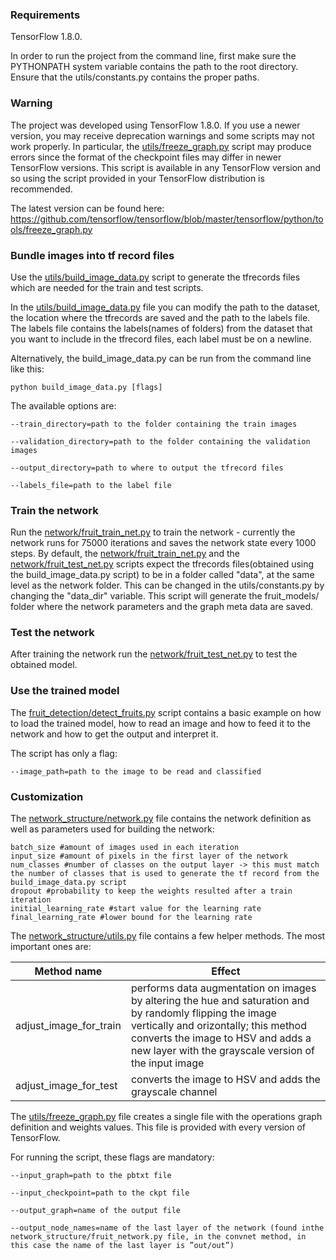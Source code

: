 ### Requirements ###

  TensorFlow 1.8.0.

  In order to run the project from the command line, first make sure the PYTHONPATH  system  variable  contains  the  path  to  the  root directory. Ensure that the utils/constants.py contains the proper paths.
  
### Warning ###

  The project was developed using TensorFlow 1.8.0. If you use a newer version, you may receive deprecation warnings and some scripts may not work properly. In particular, the [utils/freeze_graph.py](utils/freeze_graph.py) script may produce errors since the format of the checkpoint files may differ in newer TensorFlow versions. This script is available in any TensorFlow version and so using the script provided in your TensorFlow distribution is recommended.

The latest version can be found here: https://github.com/tensorflow/tensorflow/blob/master/tensorflow/python/tools/freeze_graph.py
  
### Bundle images into tf record files ###

Use the [utils/build_image_data.py](utils/build_image_data.py) script to generate the tfrecords files which are needed for the train and test scripts. 

In the [utils/build_image_data.py](utils/build_image_data.py) file you can modify the path to the dataset, the location where the tfrecords are saved and the path to the labels file. The labels file contains the labels(names of folders) from the dataset that you want to include in the tfrecord files, each label must be on a newline.

Alternatively, the build_image_data.py can be run from the command line like this:

    python build_image_data.py [flags]

The available options are:

    --train_directory=path to the folder containing the train images 

    --validation_directory=path to the folder containing the validation images 

    --output_directory=path to where to output the tfrecord files 

    --labels_file=path to the label file

### Train the network ###

Run the [network/fruit_train_net.py](network/fruit_train_net.py) to train the network - currently the network runs for 75000 iterations and saves the 
network state every 1000 steps. 
By default, the [network/fruit_train_net.py](network/fruit_train_net.py) and the [network/fruit_test_net.py](network/fruit_test_net.py) scripts expect the tfrecords files(obtained using the build_image_data.py script) to be in a folder called "data", at the same level as the network folder. This can be changed in the utils/constants.py by changing the "data_dir" variable.
This script will generate the fruit_models/ folder where the network parameters and the graph meta data 
are saved.

### Test the network ###

After training the network run the [network/fruit_test_net.py](network/fruit_test_net.py) to test the obtained model.

### Use the trained model ###

The [fruit_detection/detect_fruits.py](fruit_detection/detect_fruits.py) script contains a basic example on how to load the trained model, how to read an image and how to feed it to the network and how to get the output and interpret it.

The script has only a flag:

    --image_path=path to the image to be read and classified

### Customization ###

The [network_structure/network.py](network_structure/network.py) file contains the network definition as well as parameters used for building the network: 

    batch_size #amount of images used in each iteration
    input_size #amount of pixels in the first layer of the network
    num_classes #number of classes on the output layer -> this must match the number of classes that is used to generate the tf record from the build_image_data.py script
    dropout #probability to keep the weights resulted after a train iteration
    initial_learning_rate #start value for the learning rate
    final_learning_rate #lower bound for the learning rate

The [network_structure/utils.py](network_structure/utils.py) file contains a few helper methods. The most important ones are:

| Method name            | Effect |
|------------------------|--------|
| adjust_image_for_train | performs data augmentation on images by altering the hue and saturation and by randomly flipping the image vertically and orizontally; this method converts the image to HSV and adds a new layer with the grayscale version of the input image |
| adjust_image_for_test  | converts the image to HSV and adds the grayscale channel |

The [utils/freeze_graph.py](utils/freeze_graph.py) file creates a single file with the operations graph definition and weights values.
This file is provided with every version of TensorFlow. 

For running the script, these flags are mandatory:
          
    --input_graph=path to the pbtxt file
  
    --input_checkpoint=path to the ckpt file
  
    --output_graph=name of the output file
  
    --output_node_names=name of the last layer of the network (found inthe network_structure/fruit_network.py file, in the convnet method, in this case the name of the last layer is ”out/out”)
